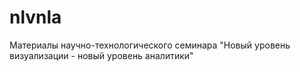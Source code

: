 # nlvnla
Материалы научно-технологического семинара "Новый уровень визуализации - новый уровень аналитики"
